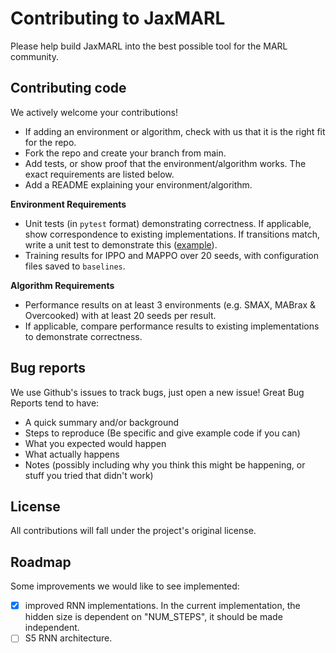 # Contributing to JaxMARL

Please help build JaxMARL into the best possible tool for the MARL community. 

## Contributing code

We actively welcome your contributions!
 - If adding an environment or algorithm, check with us that it is the right fit for the repo.
 - Fork the repo and create your branch from main.
 - Add tests, or show proof that the environment/algorithm works. The exact requirements are listed below.
 - Add a README explaining your environment/algorithm.

**Environment Requirements**
 - Unit tests (in `pytest` format) demonstrating correctness. If applicable, show correspondence to existing implementations. If transitions match, write a unit test to demonstrate this ([example](https://github.com/FLAIROx/JaxMARL/blob/be9fe46e52a736f8dd766acf98b4e0803f199dd2/tests/mpe/test_mpe.py)).
 - Training results for IPPO and MAPPO over 20 seeds, with configuration files saved to `baselines`.

**Algorithm Requirements**
 - Performance results on at least 3 environments (e.g. SMAX, MABrax & Overcooked) with at least 20 seeds per result.
 - If applicable, compare performance results to existing implementations to demonstrate correctness.

## Bug reports

We use Github's issues to track bugs, just open a new issue! Great Bug Reports tend to have:
 - A quick summary and/or background
 - Steps to reproduce (Be specific and give example code if you can)
 - What you expected would happen
 - What actually happens
 - Notes (possibly including why you think this might be happening, or stuff you tried that didn't work)


## License 

All contributions will fall under the project's original license.

## Roadmap

Some improvements we would like to see implemented:
- [x] improved RNN implementations. In the current implementation, the hidden size is dependent on "NUM_STEPS", it should be made independent. 
- [ ] S5 RNN architecture.

